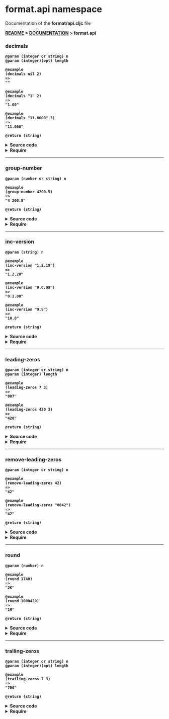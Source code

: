 
# <strong>format.api</strong> namespace
<p>Documentation of the <strong>format/api.cljc</strong> file</p>

<strong>[README](../../../README.md) > <strong>[DOCUMENTATION](../../COVER.md) > format.api</strong>



### decimals

```
@param (integer or string) n
@param (integer)(opt) length
```

```
@example
(decimals nil 2)
=>
""
```

```
@example
(decimals "1" 2)
=>
"1.00"
```

```
@example
(decimals "11.0000" 3)
=>
"11.000"
```

```
@return (string)
```

<details>
<summary>Source code</summary>

```
(defn decimals
  ([n]
   (decimals n 2))

  ([n length]
   (let [x     (str   n)
         count (count x)]
        (if            (< count 1) x
            (if-let [separator-index (string/first-dex-of x ".")]
                    (let [diff (- count separator-index length 1)]
                         (cond                               (> diff 0)
                               (subs x 0 (+ separator-index (inc length)))
                               (< diff 0)
                               (str x (trailing-zeros nil (- 0 diff)))
                               (= diff 0) x))
                    (str x "." (trailing-zeros nil length)))))))
```

</details>

<details>
<summary>Require</summary>

```
(ns my-namespace (:require [format.api :as format :refer [decimals]]))

(format/decimals ...)
(decimals        ...)
```

</details>

---

### group-number

```
@param (number or string) n
```

```
@example
(group-number 4200.5)
=>
"4 200.5"
```

```
@return (string)
```

<details>
<summary>Source code</summary>

```
(defn group-number
  [n]
  (let [        base        (re-find #"\d+" n)
        group-count (quot (count base) 3)
        offset      (-    (count base) (* 3 group-count))]
       (str            (string/trim (reduce (fn [result dex]
                                     (let [x (+ offset (* 3 dex))]
                                          (str result " " (subs base x (+ x 3)))))
                                 (subs base 0 offset)
                                 (range group-count)))
            (subs n (count base)))))
```

</details>

<details>
<summary>Require</summary>

```
(ns my-namespace (:require [format.api :as format :refer [group-number]]))

(format/group-number ...)
(group-number        ...)
```

</details>

---

### inc-version

```
@param (string) n
```

```
@example
(inc-version "1.2.19")
=>
"1.2.20"
```

```
@example
(inc-version "0.0.99")
=>
"0.1.00"
```

```
@example
(inc-version "9.9")
=>
"10.0"
```

```
@return (string)
```

<details>
<summary>Source code</summary>

```
(defn inc-version
  [n]
  (letfn [(implode-f                     [n separators]
                     (if (vector/nonempty? separators)
                         (implode-f (string/insert-part n "." (last separators))
                                    (vector/pop-last-item separators))
                         (return n)))
          (explode-f                     [n separators]
                     (if-let [separator (string/first-dex-of n ".")]
                             (explode-f (string/remove-first-occurence n ".")
                                        (conj separators separator))
                             (implode-f                                        (let [bugfix (remove-leading-zeros n)]
                                             (leading-zeros (mixed/update-whole-number bugfix inc) (count n)))
                                        (if (re-match? n #"^[9]{1,}$")
                                            (vector/->items separators inc)
                                            (param          separators)))))]
         (explode-f n [])))
```

</details>

<details>
<summary>Require</summary>

```
(ns my-namespace (:require [format.api :as format :refer [inc-version]]))

(format/inc-version ...)
(inc-version        ...)
```

</details>

---

### leading-zeros

```
@param (integer or string) n
@param (integer) length
```

```
@example
(leading-zeros 7 3)
=>
"007"
```

```
@example
(leading-zeros 420 3)
=>
"420"
```

```
@return (string)
```

<details>
<summary>Source code</summary>

```
(defn leading-zeros
  [n length]
  (loop [x (str n)]
        (if (< (count x) length)
            (recur (str "0" x))
            (return x))))
```

</details>

<details>
<summary>Require</summary>

```
(ns my-namespace (:require [format.api :as format :refer [leading-zeros]]))

(format/leading-zeros ...)
(leading-zeros        ...)
```

</details>

---

### remove-leading-zeros

```
@param (integer or string) n
```

```
@example
(remove-leading-zeros 42)
=>
"42"
```

```
@example
(remove-leading-zeros "0042")
=>
"42"
```

```
@return (string)
```

<details>
<summary>Source code</summary>

```
(defn remove-leading-zeros
  [n]
  (letfn [(f [n]
             (if-not (= "0" (-> n first str))
                     (return n)
                     (f (subs n 1))))]
         (-> n str f)))
```

</details>

<details>
<summary>Require</summary>

```
(ns my-namespace (:require [format.api :as format :refer [remove-leading-zeros]]))

(format/remove-leading-zeros ...)
(remove-leading-zeros        ...)
```

</details>

---

### round

```
@param (number) n
```

```
@example
(round 1740)
=>
"2K"
```

```
@example
(round 1000420)
=>
"1M"
```

```
@return (string)
```

<details>
<summary>Source code</summary>

```
(defn round
  [n]
  (cond (>= n 1000000) (str (Math/round (/ n 1000000)) "M")
        (>= n 1000)    (str (Math/round (/ n 1000))    "K")
        :return        (str (Math/round n))))
```

</details>

<details>
<summary>Require</summary>

```
(ns my-namespace (:require [format.api :as format :refer [round]]))

(format/round ...)
(round        ...)
```

</details>

---

### trailing-zeros

```
@param (integer or string) n
@param (integer)(opt) length
```

```
@example
(trailing-zeros 7 3)
=>
"700"
```

```
@return (string)
```

<details>
<summary>Source code</summary>

```
(defn trailing-zeros
  [n length]
  (loop [x (str n)]
        (if (< (count x) length)
            (recur (str x "0"))
            (return x))))
```

</details>

<details>
<summary>Require</summary>

```
(ns my-namespace (:require [format.api :as format :refer [trailing-zeros]]))

(format/trailing-zeros ...)
(trailing-zeros        ...)
```

</details>
